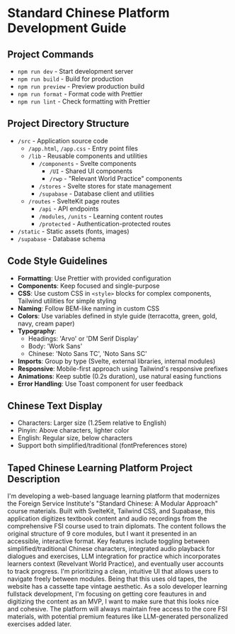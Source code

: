 # Standard Chinese Platform Development Guide

## Project Commands
- `npm run dev` - Start development server
- `npm run build` - Build for production
- `npm run preview` - Preview production build
- `npm run format` - Format code with Prettier
- `npm run lint` - Check formatting with Prettier

## Project Directory Structure
- `/src` - Application source code
  - `/app.html`, `/app.css` - Entry point files
  - `/lib` - Reusable components and utilities
    - `/components` - Svelte components
      - `/UI` - Shared UI components
      - `/rwp` - "Relevant World Practice" components
    - `/stores` - Svelte stores for state management
    - `/supabase` - Database client and utilities
  - `/routes` - SvelteKit page routes
    - `/api` - API endpoints
    - `/modules`, `/units` - Learning content routes
    - `/protected` - Authentication-protected routes
- `/static` - Static assets (fonts, images)
- `/supabase` - Database schema

## Code Style Guidelines
- **Formatting**: Use Prettier with provided configuration
- **Components**: Keep focused and single-purpose
- **CSS**: Use custom CSS in `<style>` blocks for complex components, Tailwind utilities for simple styling
- **Naming**: Follow BEM-like naming in custom CSS
- **Colors**: Use variables defined in style guide (terracotta, green, gold, navy, cream paper)
- **Typography**:
  - Headings: 'Arvo' or 'DM Serif Display'
  - Body: 'Work Sans'
  - Chinese: 'Noto Sans TC', 'Noto Sans SC'
- **Imports**: Group by type (Svelte, external libraries, internal modules)
- **Responsive**: Mobile-first approach using Tailwind's responsive prefixes
- **Animations**: Keep subtle (0.2s duration), use natural easing functions
- **Error Handling**: Use Toast component for user feedback

## Chinese Text Display
- Characters: Larger size (1.25em relative to English)
- Pinyin: Above characters, lighter color
- English: Regular size, below characters
- Support both simplified/traditional (fontPreferences store)

## Taped Chinese Learning Platform Project Description

I'm developing a web-based language learning platform that modernizes the Foreign Service Institute's "Standard Chinese: A Modular Approach" course materials. Built with SvelteKit, Tailwind CSS, and Supabase, this application digitizes textbook content and audio recordings from the comprehensive FSI course used to train diplomats. The content follows the original structure of 9 core modules, but I want it presented in an accessible, interactive format. Key features include toggling between simplified/traditional Chinese characters, integrated audio playback for dialogues and exercises, LLM integration for practice which incorporates learners context (Revelvant World Practice), and eventually user accounts to track progress. I'm prioritizing a clean, intuitive UI that allows users to navigate freely between modules. Being that this uses old tapes, the website has a cassette tape vintage aesthetic. As a solo developer learning fullstack development, I'm focusing on getting core feautures in and digitizing the content as an MVP, I want to make sure that this looks nice and cohesive. The platform will always maintain free access to the core FSI materials, with potential premium features like LLM-generated personalized exercises added later.
